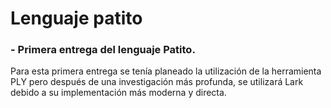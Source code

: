 # Lenguaje patito
### - Primera entrega del lenguaje Patito. 
Para esta primera entrega se tenía planeado la utilización de la herramienta PLY pero después de una investigación más profunda, se utilizará Lark debido a su implementación más moderna y directa.
